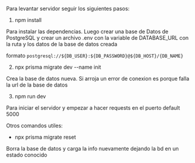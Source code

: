 Para levantar servidor seguir los siguientes pasos:

1. npm install

Para instalar las dependencias. Luego crear una base de Datos de PostgreSQL y crear un archivo .env con la variable de DATABASE_URL con la ruta y los datos de la base de datos creada

formato `postgresql://${DB_USER}:${DB_PASSWORD}@${DB_HOST}/{DB_NAME}`

2. npx prisma migrate dev --name init

Crea la base de datos nueva. Si arroja un error de conexion es porque falla la url de la base de datos

3. npm run dev

Para iniciar el servidor y empezar a hacer requests en el puerto default 5000

Otros comandos utiles:

- npx prisma migrate reset

Borra la base de datos y carga la info nuevamente dejando la bd en un estado conocido